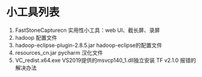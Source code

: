 # 小工具列表
1. FastStoneCapturecn 实用性小工具：web UI、截长屏、录屏
2. hadoop 配置文件
3. hadoop-eclipse-plugin-2.8.5.jar hadoop-eclipse的配置文件
4. resources_cn.jar pycharm 汉化文件
5. VC_redist.x64.exe VS2019提供的msvcp140_1.dll独立安装 TF v2.1.0 报错的解决办法
